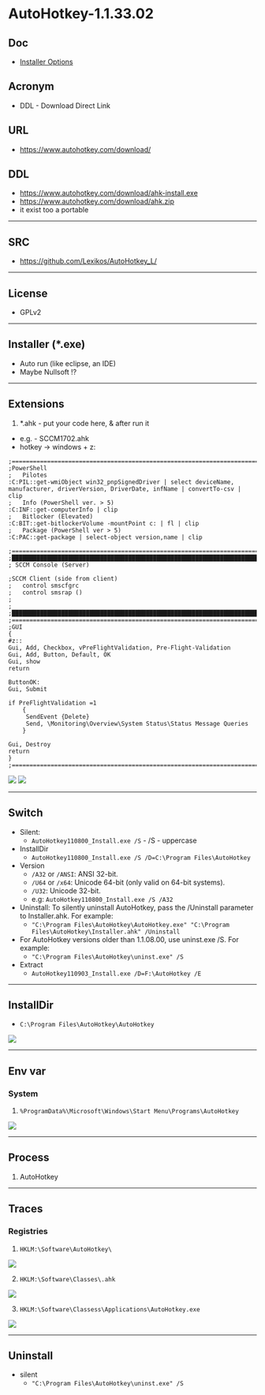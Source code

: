 # AutoHotkey-1.1.33.02

## Doc
* [Installer Options](https://www.autohotkey.com/docs/Program.htm#install)

## Acronym
* DDL - Download Direct Link

## URL
* https://www.autohotkey.com/download/

## DDL
* https://www.autohotkey.com/download/ahk-install.exe
* https://www.autohotkey.com/download/ahk.zip
* it exist too a portable
---

## SRC
* https://github.com/Lexikos/AutoHotkey_L/

---

## License
* GPLv2

---

## Installer (*.exe)
* Auto run (like eclipse, an IDE)
* Maybe Nullsoft !?

---

## Extensions
1) *.ahk - put your code here, & after run it
  * e.g. - SCCM1702.ahk
  * hotkey -> windows + z:
````ahw
;=================================================================================================================
;PowerShell
;	Pilotes
:C:PIL::get-wmiObject win32_pnpSignedDriver | select deviceName, manufacturer, driverVersion, DriverDate, infName | convertTo-csv | clip
;	Info (PowerShell ver. > 5)
:C:INF::get-computerInfo | clip
;	Bitlocker (Elevated)
:C:BIT::get-bitlockerVolume -mountPoint c: | fl | clip
;	Package (PowerShell ver > 5)
:C:PAC::get-package | select-object version,name | clip

;=================================================================================================================
;█████████████████████████████████████████████████████████████████████████████████████████████████████████████████
; SCCM Console (Server)

;SCCM Client (side from client) 
;	control smscfgrc
;	control smsrap ()
;
;
;█████████████████████████████████████████████████████████████████████████████████████████████████████████████████
;===============================================================================================================
;GUI
{
#z::
Gui, Add, Checkbox, vPreFlightValidation, Pre-Flight-Validation
Gui, Add, Button, Default, OK
Gui, show
return

ButtonOK:
Gui, Submit

if PreFlightValidation =1
	{
	 SendEvent {Delete}
	 Send, \Monitoring\Overview\System Status\Status Message Queries
	}
	
Gui, Destroy
return
}
;===============================================================================================================
````
  
[<img src="https://i.imgur.com/WaH7r56.png">](https://i.imgur.com/WaH7r56.png)
[<img src="https://i.imgur.com/MCjR5JA.png">](https://i.imgur.com/MCjR5JA.png)

---

## Switch
* Silent:
	* `AutoHotkey110800_Install.exe /S` - /S - uppercase
* InstallDir
	* `AutoHotkey110800_Install.exe /S /D=C:\Program Files\AutoHotkey`
* Version
	* `/A32` or `/ANSI`: ANSI 32-bit.
	* `/U64` or `/x64`: Unicode 64-bit (only valid on 64-bit systems).
	* `/U32`: Unicode 32-bit.
	* e.g: `AutoHotkey110800_Install.exe /S /A32`
* Uninstall: To silently uninstall AutoHotkey, pass the /Uninstall parameter to Installer.ahk. For example:
	* `"C:\Program Files\AutoHotkey\AutoHotkey.exe" "C:\Program Files\AutoHotkey\Installer.ahk" /Uninstall`
* For AutoHotkey versions older than 1.1.08.00, use uninst.exe /S. For example:
	* `"C:\Program Files\AutoHotkey\uninst.exe" /S`
* Extract
	* `AutoHotkey110903_Install.exe /D=F:\AutoHotkey /E`

---

## InstallDir
* `C:\Program Files\AutoHotkey\AutoHotkey`

[<img src="https://i.imgur.com/QtgeKYt.png">](https://i.imgur.com/QtgeKYt.png)

---

## Env var
### System
1) `%ProgramData%\Microsoft\Windows\Start Menu\Programs\AutoHotkey`

[<img src="https://i.imgur.com/xO6UHii.png">](https://i.imgur.com/xO6UHii.png)

---

## Process
1) AutoHotkey

---

## Traces
### Registries
1) `HKLM:\Software\AutoHotkey\`

[<img src="https://i.imgur.com/T15Ijfa.png">](https://i.imgur.com/T15Ijfa.png)

2) `HKLM:\Software\Classes\.ahk`

[<img src="https://i.imgur.com/aoqVWas.png">](https://i.imgur.com/aoqVWas.png)

3) `HKLM:\Software\Classess\Applications\AutoHotkey.exe`

[<img src="https://i.imgur.com/1x7oxsK.png">](https://i.imgur.com/1x7oxsK.png)

---

## Uninstall
* silent
	* `"C:\Program Files\AutoHotkey\uninst.exe" /S`
